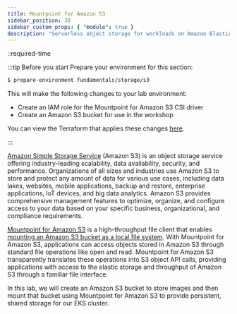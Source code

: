 ```yaml
---
title: Mountpoint for Amazon S3
sidebar_position: 30
sidebar_custom_props: { "module": true }
description: "Serverless object storage for workloads on Amazon Elastic Kubernetes Service with Amazon S3."
---
```


::required-time

:::tip Before you start
Prepare your environment for this section:

```bash timeout=1800 wait=30
$ prepare-environment fundamentals/storage/s3
```

This will make the following changes to your lab environment:

- Create an IAM role for the Mountpoint for Amazon S3 CSI driver
- Create an Amazon S3 bucket for use in the workshop

You can view the Terraform that applies these changes [here](https://github.com/VAR::MANIFESTS_OWNER/VAR::MANIFESTS_REPOSITORY/tree/VAR::MANIFESTS_REF/manifests/modules/fundamentals/storage/s3/.workshop/terraform).

:::

[Amazon Simple Storage Service](https://docs.aws.amazon.com/AmazonS3/latest/userguide/Welcome.html) (Amazon S3) is an object storage service offering industry-leading scalability, data availability, security, and performance. Organizations of all sizes and industries use Amazon S3 to store and protect any amount of data for various use cases, including data lakes, websites, mobile applications, backup and restore, enterprise applications, IoT devices, and big data analytics. Amazon S3 provides comprehensive management features to optimize, organize, and configure access to your data based on your specific business, organizational, and compliance requirements.

[Mountpoint for Amazon S3](https://github.com/awslabs/mountpoint-s3) is a high-throughput file client that enables [mounting an Amazon S3 bucket as a local file system](https://aws.amazon.com/blogs/storage/the-inside-story-on-mountpoint-for-amazon-s3-a-high-performance-open-source-file-client/). With Mountpoint for Amazon S3, applications can access objects stored in Amazon S3 through standard file operations like open and read. Mountpoint for Amazon S3 transparently translates these operations into S3 object API calls, providing applications with access to the elastic storage and throughput of Amazon S3 through a familiar file interface.

In this lab, we will create an Amazon S3 bucket to store images and then mount that bucket using Mountpoint for Amazon S3 to provide persistent, shared storage for our EKS cluster.
